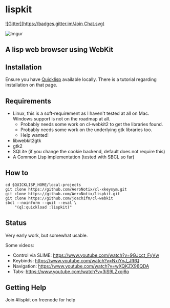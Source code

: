 lispkit
=======

[![Gitter](https://badges.gitter.im/Join Chat.svg)](https://gitter.im/AeroNotix/lispkit?utm_source=badge&utm_medium=badge&utm_campaign=pr-badge&utm_content=badge)

![Imgur](http://i.imgur.com/iWNSIWa.png)

A lisp web browser using WebKit
-------------------------------

Installation
------------

Ensure you have [Quicklisp](http://quicklisp.org) available
locally. There is a tutorial regarding installation on that page.

Requirements
------------

* Linux, this is a soft-requirement as I haven't tested at all on Mac.
Windows support is not on the roadmap at all.
  * Probably needs some work on cl-webkit2 to get the libraries found.
  * Probably needs some work on the underlying gtk libraries too.
  * Help wanted!
* libwebkit2gtk
* gtk2
* SQLite (if you change the cookie backend, default does not require this)
* A Common Lisp implementation (tested with SBCL so far)

How to
------

```shell
cd $QUICKLISP_HOME/local-projects
git clone https://github.com/AeroNotix/cl-xkeysym.git
git clone https://github.com/AeroNotix/lispkit.git
git clone https://github.com/joachifm/cl-webkit
sbcl --noinform --quit --eval \
    "(ql:quickload :lispkit)"
```

Status
------

Very early work, but somewhat usable.

Some videos:

* Control via SLIME: https://www.youtube.com/watch?v=9GJcct_FyVw
* Keybinds: https://www.youtube.com/watch?v=NxiYnJ_JfRQ
* Navigation: https://www.youtube.com/watch?v=wXQKZX96QDA
* Tabs: https://www.youtube.com/watch?v=3iS9LZxoj6o

Getting Help
------------

Join #lispkit on freenode for help

